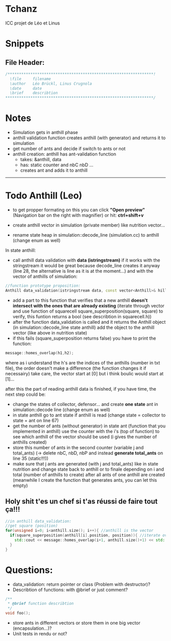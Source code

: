 # Tchanz

ICC projet de Léo et Linus

# Snippets
## File Header:
```cpp
/****************************************************************!
  \file     filename
  \author   Léo Brückl, Linus Crugnola
  \date     date
  \brief    describtion
*****************************************************************/
```

# Notes

- Simulation gets in anthill phase
- anthill validation function creates anthill (with generator) and returns it to simulation
- get number of ants and decide if switch to ants or not
- anthill creation: anthill has ant-validation function
    - takes: &anthill, data
    - has: static counter and nbC nbD ...
    - creates ant and adds it to anthill
***

# Todo Anthill (Leo)

- to get propper formating on this you can click **"Open preview"** (Navigation bar on the right with magnifier) or hit: **ctrl+shift+v**

- create anthill vector in simulation (private member) like nutrition vector...
- rename state heap in simulation::decode_line (simulation.cc) to anthill (change enum as well)

In state anthill:
- call anthill data validation with **data (istringstream)** if it works with the stringstream it would be great because decode_line creates it anyway (line 28, the alternative is line as it is at the moment...) and with the vector of anthills of simulation:
```cpp
//function prototype proposition:
Anthill data_validation(istringstream data, const vector<Anthill>& hills);
```
- add a part to this function that verifies that a new anthill **doesn't intersect with the ones that are already existing** (iterate through vector and use function of squarecell square_superposition(square, square) to verify, this funtion returns a bool (see describtion in squarecell.h))
- after the function data_validation is called and it returns the Anthill object (in simulation::decode_line state anthill) add the object to the anthill vector (like above in nutrition state)
- if this fails (square_superposition returns false) you have to print the function:
```cpp
message::homes_overlap(h1,h2);
```
where as i understand the h's are the indices of the anthills (number in txt file), the order doesn't make a difference (the function changes it if necessairy) take care, the vector start at [0] but i think boulic would start at [1]...

after this the part of reading anthill data is finished, if you have time, the next step could be:

- change the states of collector, defensor... and create **one state** ant in simulation::decode line (change enum as well)
- in state anthill go to ant state if anthill is read (change state = collector to state = ant on line 67)
- get the number of ants (without generator) in state ant (function that you implemented in anthill) use the counter with the i's (top of function) to see which anthill of the vector should be used (i gives the number of anthills created)
- store this number of ants in the second counter (variable j and total_ants) (-> delete nbC, nbD, nbP and instead **generate total_ants** on line 35 (static!!!))
- make sure that j ants are generated (with j and total_ants) like in state nutrition and change state back to anthill or to finale depending on i and total (number of anthills to create) after all ants of one anthill are created (meanwhile I create the function that generates ants, you can let this empty)

## Holy shit t'es un chef si t'as réussi de faire tout ça!!!

```cpp
//in anthill data_validation:
//get square (position)
for(unsigned i=0; i<anthill.size(); i++){ //anthill is the vector
  if(square_superposition(anthill[i].position, position)){ //iterate over vector
    std::cout << message::homes_overlap(i+1, anthill.size()+1) << std::endl; //call error
  }
}
```


# Questions:
- data_validation: return pointer or class (Problem with destructor)?
- Describtion of functions: with @brief or just comment?
```cpp
/**
 * @brief function describtion
 */
void foo();
```
- store ants in different vectors or store them in one big vector (encapsulation...)?
- Unit tests in rendu or not?